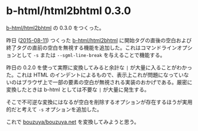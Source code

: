 # b-html/html2bhtml 0.3.0

[b-html/html2bhtml][] の 0.3.0 をつくった。

昨日 ([2015-08-11][]) つくった [b-html/html2bhtml][] に開始タグの直後の空白および終了タグの直前の空白を無視する機能を追加した。これはコマンドラインオプションとして `-s` または `--sgml-line-break` を与えることで機能する。

昨日の 0.2.0 を使って実際に変換してみると余計な `|` が大量に入ることがわかった。これは HTML のインデントによるもので、表示上これが問題になっていないのはブラウザ上で一部の要素の空白が無視される実装のおかげである。厳密に変換したときは b-html としては不要な `|` が大量に発生する。

そこで不可逆な変換にはなるが空白を削除するオプションが存在するほうが実用的だと考えて `-s` オプションを追加した。

これで [bouzuya/bouzuya.net][] を変換してみようと思う。

[b-html/html2bhtml]: https://github.com/b-html/html2bhtml
[bouzuya/bouzuya.net]: https://github.com/bouzuya/bouzuya.net
[2015-08-11]: http://blog.bouzuya.net/2015/08/11/
